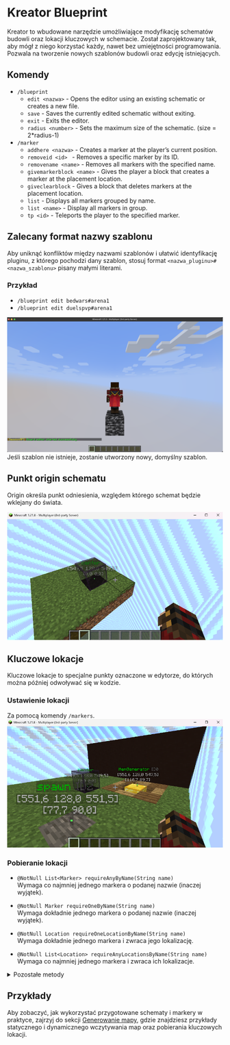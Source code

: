 # Kreator Blueprint
Kreator to wbudowane narzędzie umożliwiające modyfikację schematów budowli oraz lokacji kluczowych w schemacie.
Został zaprojektowany tak, aby mógł z niego korzystać każdy, nawet bez umiejętności programowania.
Pozwala na tworzenie nowych szablonów budowli oraz edycję istniejących.

## Komendy

- `/blueprint`
  - `edit <nazwa>` - Opens the editor using an existing schematic or creates a new file.
  - `save` - Saves the currently edited schematic without exiting.
  - `exit` - Exits the editor.
  - `radius <number>` - Sets the maximum size of the schematic. (size = 2*radius-1)
- `/marker`
  - `addhere <nazwa>` - Creates a marker at the player’s current position.
  - `removeid <id> ` - Removes a specific marker by its ID.
  - `removename <name>` - Removes all markers with the specified name.
  - `givemarkerblock <name>` - Gives the player a block that creates a marker at the placement location.
  - `giveclearblock` - Gives a block that deletes markers at the placement location.
  - `list` - Displays all markers grouped by name.
  - `list <name>` - Display all markers in group.
  - `tp <id>` - Teleports the player to the specified marker.


## Zalecany format nazwy szablonu
Aby uniknąć konfliktów między nazwami szablonów i ułatwić identyfikację pluginu, z którego pochodzi dany szablon, stosuj format `<nazwa_pluginu>#<nazwa_szablonu>` pisany małymi literami.

### Przykład
- `/blueprint edit bedwars#arena1`
- `/blueprint edit duelspvp#arena1`


![uruchomienie kreatora](../../img/creator-start.png)
Jeśli szablon nie istnieje, zostanie utworzony nowy, domyślny szablon.


## Punkt origin schematu
Origin określa punkt odniesienia, względem którego schemat będzie wklejany do świata.

![punkt środka](../../img/blueprint-origin.png)

## Kluczowe lokacje
Kluczowe lokacje to specjalne punkty oznaczone w edytorze, do których można później odwoływać się w kodzie.

### Ustawienie lokacji
Za pomocą komendy `/markers`.
![kluczowe lokacje](../../img/markers.png)

### Pobieranie lokacji
- `@NotNull List<Marker> requireAnyByName(String name)`  
  Wymaga co najmniej jednego markera o podanej nazwie (inaczej wyjątek).

- `@NotNull Marker requireOneByName(String name)`  
  Wymaga dokładnie jednego markera o podanej nazwie (inaczej wyjątek).

- `@NotNull Location requireOneLocationByName(String name)`  
  Wymaga dokładnie jednego markera i zwraca jego lokalizację.

- `@NotNull List<Location> requireAnyLocationsByName(String name)`  
  Wymaga co najmniej jednego markera i zwraca ich lokalizacje.

<details>
  <summary>Pozostałe metody</summary>

- `@NotNull Location getBase()`  
  Zwraca bazową lokalizację według, której zostały wyliczone markery.

- `@NotNull List<Marker> getMarkers()`  
  Pobiera wszystkie istniejące markery.

- `@Nullable Marker getById(int id)`  
  Pobiera marker na podstawie jego identyfikatora lub `null`.

- `@NotNull List<Marker> getByName(String name)`  
  Pobiera wszystkie markery o podanej nazwie (może być pusta lista).

- `@NotNull List<Marker> getNearbyMarkers(Location location, double radius)`  
  Pobiera wszystkie markery w zadanym promieniu od lokalizacji.
</details>

## Przykłady
Aby zobaczyć, jak wykorzystać przygotowane schematy i markery w praktyce, zajrzyj do sekcji [Generowanie mapy](/pl/learn/gamemap-generating.md), gdzie znajdziesz przykłady statycznego i dynamicznego wczytywania map oraz pobierania kluczowych lokacji.